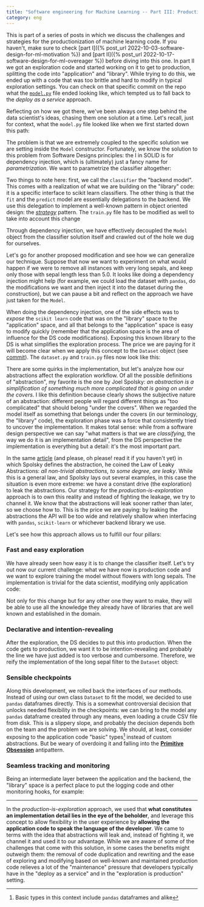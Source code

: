 ```yaml
---
title: "Software engineering for Machine Learning -- Part III: Production-is-exploration"
category: eng
---
```



This is part of a series of posts in which we discuss the challenges and strategies for the productionization of machine learning code. If you haven't, make sure to check [part I]({% post_url 2022-10-03-software-design-for-ml-motivation %}) and [part II]({% post_url 2022-10-17-software-design-for-ml-overeager %}) before diving into this one. In part II we got an exploration code and started working on it to get to production, splitting the code into "application" and "library". While trying to do this, we ended up with a code that was too brittle and hard to modify in typical exploration settings. You can check on that specific commit on the repo what the [`model.py`](https://github.com/pabloalcain/software-design-for-ml/blob/14ea162f1ce222b412dfc7e96cd41dd9258f1bd8/model.py) file ended looking like, which tempted us to fall back to the *deploy as a service* approach.

Reflecting on how we got there, we've been always one step behind the data scientist's ideas, chasing them one solution at a time. Let's recall, just for context, what the `model.py` file looked like when we first started down this path:

<script src="https://gist.github.com/pabloalcain/49266d30928da163c918a6db5902533b.js"></script>

The problem is that we are extremely coupled to the specific solution we are setting inside the `Model` constructor. Fortunately, we know the solution to this problem from Software Designs principles: the I in SOLID is for dependency injection, which is (ultimately) just a fancy name for *parametrization*. We want to parametrize the classifier altogether:

<script src="https://gist.github.com/pabloalcain/e54830eca4cde63540159ea977ee2eb6.js"></script>

Two things to note here: first, we call the `classifier` the "backend model". This comes with a realization of what we are building on the "library" code: it is a specific interface to scikit learn classifiers. The other thing is that the `fit` and the `predict` model are essentially delegations to the backend. We use this delegation to implement a well-known pattern in object oriented design: the [*strategy*](https://en.wikipedia.org/wiki/Strategy_pattern) pattern. The `train.py` file has to be modified as well to take into account this change

<script src="https://gist.github.com/pabloalcain/dc916c73f9c5d4e2556eb0dd6860e709.js"></script>

Through dependency injection, we have effectively decoupled the `Model` object from the classifier solution itself and crawled out of the hole we dug for ourselves.

Let's go for another proposed modification and see how we can generalize our technique. Suppose that now we want to experiment on what would happen if we were to remove all instances with very long sepals, and keep only those with sepal length less than 5.0. It looks like doing a dependency injection might help (for example, we could load the dataset with `pandas`, do the modifications we want and then inject it into the dataset during the construction), but we can pause a bit and reflect on the approach we have just taken for the `Model`.

When doing the dependency injection, one of the side effects was to _expose_ the `scikit learn` code that was on the "library" space to the "application" space, and all that belongs to the "application" space is easy to modify quickly (remember that the application space is the area of influence for the DS code modifications). Exposing this known library to the DS is what simplifies the exploration process. The price we are paying for it will become clear when we apply this concept to the `Dataset` object (see [commit](https://github.com/pabloalcain/software-design-for-ml/tree/31478a12d93285689099841fa1b7b1d1cf232c73)). The `dataset.py` and `train.py` files now look like this:

<script src="https://gist.github.com/pabloalcain/db67f7c029548c9b9cb0c2733d96a88a.js"></script>

<script src="https://gist.github.com/pabloalcain/35197721b5450964c3e584f58207e84e.js"></script>

There are some quirks in the implementation, but let's analyze how our abstractions affect the exploration workflow. Of all the possible definitions of "abstraction", my favorite is the one by Joel Spolsky: _an abstraction is a simplification of something much more complicated that is going on under the covers_. I like this definition because clearly shows the subjective nature of an abstraction: different people will regard different things as "too complicated" that should belong "under the covers". When we regarded the model itself as something that belongs under the covers (in our terminology, the "library" code), the exploration phase was a force that consistently tried to uncover the implementation. It makes total sense: while from a software design perspective we can say "what matters is that we are _classifying_, the way we do it is an implementation detail", from the DS perspective the implementation is everything but a detail: it's the most important part.

In the same [article](https://www.joelonsoftware.com/2002/11/11/the-law-of-leaky-abstractions/) (and please, oh please! read it if you haven't yet) in which Spolsky defines the abstraction, he coined the Law of Leaky Abstractions: _all non-trivial abstractions, to some degree, are leaky_. While this is a general law, and Spolsky lays out several examples, in this case the situation is even more extreme: we have a constant drive (the exploration) to leak the abstractions. Our strategy for the *production-is-exploration* approach is to own this reality and instead of fighting the leakage, we try to channel it. We know that the abstractions will leak sooner rather than later, so we choose how to. This is the price we are paying: by leaking the abstractions the API will be too wide and relatively shallow when interfacing with `pandas`, `scikit-learn` or whichever backend library we use.

Let's see how this approach allows us to fulfill our four pillars:

### Fast and easy exploration

We have already seen how easy it is to change the classifier itself. Let's try out now our current challenge: what we have now is production code and we want to explore training the model without flowers with long sepals. The implementation is trivial for the data scientist, modifying only application code:

<script src="https://gist.github.com/pabloalcain/988d45f5661f71f2508fc387510a905f.js"></script>

Not only for this change but for any other one they want to make, they will be able to use all the knowledge they already have of libraries that are well known and established in the domain.

### Declarative and intention-revealing

After the exploration, the DS decides to put this into production. When the code gets to production, we want it to be intention-revealing and probably the line we have just added is too verbose and cumbersome. Therefore, we reify the implementation of the long sepal filter to the `Dataset` object:

<script src="https://gist.github.com/pabloalcain/ad2bc96a4130e7cd1406411d9149124e.js"></script>

<script src="https://gist.github.com/pabloalcain/7e73c56ffbf7b25a8eccc592eee71a8a.js"></script>

### Sensible checkpoints

Along this development, we rolled back the interfaces of our methods. Instead of using our own class `Dataset` to fit the model, we decided to use `pandas` dataframes directly. This is a somewhat controversial decision that unlocks needed flexibility in the checkpoints: we can bring to the model any `pandas` dataframe created through any means, even loading a crude CSV file from disk. This is a slippery slope, and probably the decision depends both on the team and the problem we are solving. We should, at least, consider exposing to the application code "basic" types[^1] instead of custom abstractions. But be weary of overdoing it and falling into the [**Primitive Obsession**](https://wiki.c2.com/?PrimitiveObsession) antipattern.

### Seamless tracking and monitoring

Being an intermediate layer between the application and the backend, the "library" space is a perfect place to put the logging code and other monitoring hooks, for example:

<script src="https://gist.github.com/pabloalcain/488541478bb3d9947cd3985953aeeab1.js"></script>

<script src="https://gist.github.com/pabloalcain/63fae4d7a8e6e7c95eef30f242bfcebd.js"></script>

---

In the *production-is-exploration* approach, we used that **what constitutes an implementation detail lies in the eye of the beholder**, and leverage this concept to allow flexibility in the user experience by **allowing the application code to speak the language of the developer**. We came to terms with the idea that abstractions will leak and, instead of fighting it, we channel it and used it to our advantage. While we are aware of some of the challenges that come with this solution, in some cases the benefits might outweigh them: the removal of code duplication and rewriting and the ease of exploring and modifying based on well-known and maintained production code relieves a lot of the "maintenance" pressure that developers typically have in the "deploy as a service" and in the "exploration is production" setting.


[^1]: Basic types in this context include `pandas` dataframes and alike
